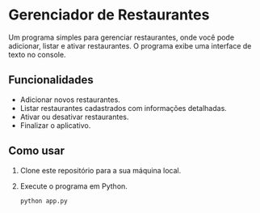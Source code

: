 # Gerenciador de Restaurantes

Um programa simples para gerenciar restaurantes, onde você pode adicionar, listar e ativar restaurantes. O programa exibe uma interface de texto no console.

## Funcionalidades

- Adicionar novos restaurantes.
- Listar restaurantes cadastrados com informações detalhadas.
- Ativar ou desativar restaurantes.
- Finalizar o aplicativo.

## Como usar

1. Clone este repositório para a sua máquina local.
2. Execute o programa em Python.

   ```bash
   python app.py
```